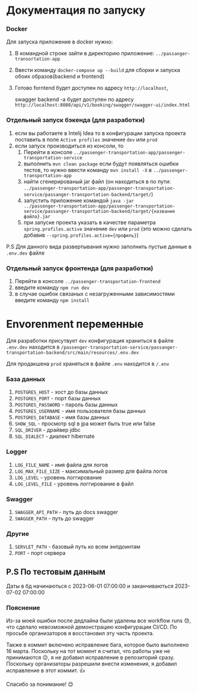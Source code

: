 # Документация по запуску
###  Docker
Для запуска приложение в docker нужно:
  1. В командной строке зайти в директорию приложение:
  <code>../passanger-transortation-app</code>
  
  2. Ввести команду <code>docker-compose up --build</code> для сборки и запуска обоих образов(backend и frontend)

  3. Готово forntend будет доступен по адресу <code>http://localhost</code>,
     <br>
     
     swagger backend -a будет доступен по адресу  <code>http://localhost:8080/api/v1/booking/swagger/swagger-ui/index.html</code>
### Отдельный запуск бэкенда (для разработки)
  1. если вы работаете в Intelij Idea то в конфигурации запуска проекта поставить в поле <code>Active profiles</code> значение <code>dev</code> или <code>prod</code> 
  2. если запуск производиться из консоли, то
      1. Перейти в консоле <code>../passenger-transportation-app/passenger-transportation-service</code>
      2. выполнить <code>mvn clean package</code> если будут появляться ошибки тестов, то нужно ввести команду <code>mvn install -X</code> в <code>../passenger-transportation-app</code>
      3. найти сгенерированый jar файл (он находиться в по пути: <code>../passenger-transportation-app/passenger-transportation-service/passanger-transportation-backend/target/</code>)
      4. запустить приложение командой  <code>java -jar ../passenger-transportation-app/passenger-transportation-service/passanger-transportation-backend/target/{название файла}.jar</code>
      5.  при запуске проекта указать в качестве параметра  <code>spring.profiles.active</code> значение <code>dev</code> или <code>prod</code> (это можно сделать добавив <code>--spring.profiles.active={профиль}</code>)
  
  P.S Для данного вида развертывания нужно заполнить пустые данные в <code>.env.dev</code> файле

### Отдельный запуск фронтенда (для разработки)
  1. Перейти в консоле  <code>../passenger-transportation-frontend </code>
  2. введите команду  <code>npm run dev </code>
  3. в случае ошибок связаных с незагруженными зависимостями введите команду  <code>npm install</code>

# Envorenment переменные
Для разработки присутвует <code>dev</code> конфигурация храниться в файле <code>.env.dev</code> находится в <code>/passenger-transportation-service/passanger-transportation-backend/src/main/resources/.env.dev</code>
<br>

Для продакшена <code>prod</code> храняться в файле <code>.env</code> находится в <code>/.env</code>

### База данных
 1. <code>POSTGRES_HOST</code> - хост до базы данных
 2. <code>POSTGRES_PORT</code> - порт базы данных
 3. <code>POSTGRES_PASSWORD</code> - пароль базы данных
 4. <code>POSTGRES_USERNAME</code> - имя пользователя базы данных
 5. <code>POSTGRES_DATABASE</code> - имя базы данных
 6. <code>SHOW_SQL</code> - просмотр sql в jpa может быть true или false
 7. <code>SQL_DRIVER</code> - драйвер jdbc
 8. <code>SQL_DIALECT</code> - диалект hibernate
### Logger
 1. <code>LOG_FILE_NAME</code> - имя файла для логов
 2. <code>LOG_MAX_FILE_SIZE</code> - максимальный размер для файла логов
 3. <code>LOG_LEVEL</code> - уровень логгирование
 4. <code>LOG_LEVEL_FILE</code> - уровень логгирование в файл
### Swagger
 1. <code>SWAGGER_API_PATH</code> - путь до docs swagger
 2. <code>SWAGGER_PATH</code> - путь до swagger
### Другие
 1. <code>SERVLET_PATH</code> - базовый путь ко всем энпдоинтам
 2. <code>PORT</code> - порт сервера
    
## P.S По тестовым данным
Даты в бд начинаються с 2023-06-01 07:00:00 и заканчиваються 2023-07-02 07:00:00


### Пояснение
Из-за моей ошибки после дедлайна были удалены все workflow runs 😓, что сделало невозможной демонстрацию конфигурации CI/CD. По просьбе организаторов я восстановил эту часть проекта.

Также в коммит включено исправление бага, которое было выполнено 16 марта. Поскольку на тот момент я считал, что работы уже не принимаются 😔, я не добавил исправление в репозиторий сразу. Поскольку организаторы разрешили внести изменения, я добавил исправление в этот коммит. 👍

Спасибо за понимание! 😊

